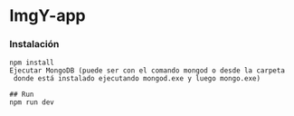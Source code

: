 # ImgY-app

### Instalación
```
npm install
Ejecutar MongoDB (puede ser con el comando mongod o desde la carpeta
 donde está instalado ejecutando mongod.exe y luego mongo.exe)

## Run
npm run dev
